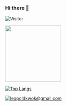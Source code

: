 ### Hi there 👋

![Visitor](https://visitor-badge.laobi.icu/badge?page_id=leopoldkwok.leopoldkwok)

<img height="180em" src="https://github-readme-stats.vercel.app/api?username=leopoldkwok&show_icons=true&hide_border=true&&count_private=true&include_all_commits=true" />

[![Top Langs](https://github-readme-stats.vercel.app/api/top-langs/?username=leopoldkwok&layout=compact)](https://github.com/leopoldkwok/github-readme-stats)

<a href="mailto:YourEmail@gmail.com">![leopoldkwok@gmail.com](https://img.shields.io/badge/Gmail-D14836?style=for-the-badge&logo=gmail&logoColor=white)</a>


<!--
**leopoldkwok/leopoldkwok** is a ✨ _special_ ✨ repository because its `README.md` (this file) appears on your GitHub profile.

Here are some ideas to get you started:

- 🔭 I’m currently working on ...
- 🌱 I’m currently learning ...
- 👯 I’m looking to collaborate on ...
- 🤔 I’m looking for help with ...
- 💬 Ask me about ...
- 📫 How to reach me: ...
- 😄 Pronouns: ...
- ⚡ Fun fact: ...
-->
